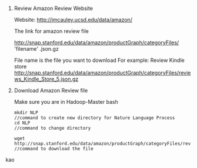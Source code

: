 # 
   
   
1. Review Amazon Review Website  
        
   Website: 
   http://jmcauley.ucsd.edu/data/amazon/
    
   The link for amazon review file
   
   http://snap.stanford.edu/data/amazon/productGraph/categoryFiles/ 'filename' .json.gz
    
   File name is the file you want to download
   For example:
   Review Kindle store
   http://snap.stanford.edu/data/amazon/productGraph/categoryFiles/reviews_Kindle_Store_5.json.gz
    

2. Download Amazon Review file 
    
   Make sure you are in Hadoop-Master bash
   
   ```
   mkdir NLP
   //command to create new directory for Nature Language Process
   cd NLP
   //command to change directory
   ``` 
        
   ```
   wget http://snap.stanford.edu/data/amazon/productGraph/categoryFiles/reviews_Musical_Instruments_5.json.gz
   //command to download the file
   ```
kao
